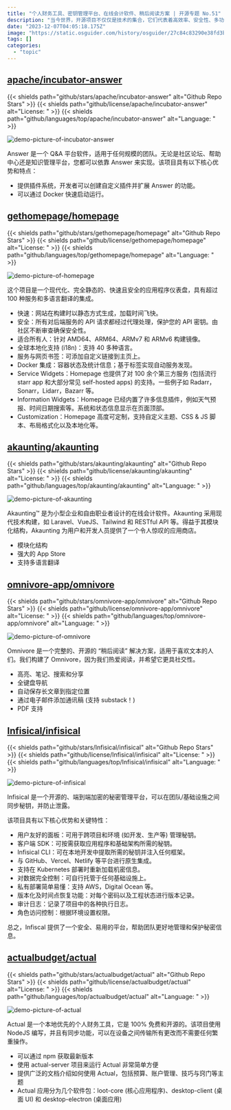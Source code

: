 ```yaml
---
title: "个人财务工具、密钥管理平台、在线会计软件、稍后阅读方案 | 开源专题 No.51"
description: "当今世界，开源项目不仅仅是技术的集合，它们代表着高效率、安全性、多功能性的完美结合。在这篇文章中，我们将探索一系列精心挑选的开源软件，它们涵盖了从个人财务管理到企业级服务仪表盘，从秘密管理到会计软件，再到阅读优化工具等多个方面。每一个项目都是社区经过精心打磨的成果，旨在提升我们的工作流程、保障信息安全并增强用户体验。让我们一起深入了解这些开源项目如何为我们的数字生活带来便捷和创新。"
date: "2023-12-07T04:05:18.175Z"
image: "https://static.osguider.com/history/osguider/27c84c83290e38fd3bd0689f8501d908.png"
tags: []
categories:
  - "topic"
---
```


## [apache/incubator-answer](https://github.com/apache/incubator-answer)

{{< shields path="github/stars/apache/incubator-answer" alt="Github Repo Stars" >}} {{< shields path="github/license/apache/incubator-answer" alt="License: " >}} {{< shields path="github/languages/top/apache/incubator-answer" alt="Language: " >}}

![demo-picture-of-incubator-answer](https://static.osguider.com/history/osguider/b5218503d2cf71c9a39dffc28d88116c.png)

Answer 是一个 Q&A 平台软件，适用于任何规模的团队。无论是社区论坛、帮助中心还是知识管理平台，您都可以依靠 Answer 来实现。该项目具有以下核心优势和特点：

- 提供插件系统，开发者可以创建自定义插件并扩展 Answer 的功能。
- 可以通过 Docker 快速启动运行。

## [gethomepage/homepage](https://github.com/gethomepage/homepage)

{{< shields path="github/stars/gethomepage/homepage" alt="Github Repo Stars" >}} {{< shields path="github/license/gethomepage/homepage" alt="License: " >}} {{< shields path="github/languages/top/gethomepage/homepage" alt="Language: " >}}

![demo-picture-of-homepage](https://static.osguider.com/history/2023/ce3b4526f4450cc9234efea5f6daeb70.png)

这个项目是一个现代化、完全静态的、快速且安全的应用程序仪表盘，具有超过 100 种服务和多语言翻译的集成。

- 快速：网站在构建时以静态方式生成，加载时间飞快。
- 安全：所有对后端服务的 API 请求都经过代理处理，保护您的 API 密钥。由社区不断审查确保安全性。
- 适合所有人：针对 AMD64、ARM64、ARMv7 和 ARMv6 构建镜像。
- 全球本地化支持 (i18n)：支持 40 多种语言。
- 服务与网页书签：可添加自定义链接到主页上。
- Docker 集成：容器状态及统计信息；基于标签实现自动服务发现。
- Service Widgets：Homepage 也提供了对 100 余个第三方服务 (包括流行 starr app 和大部分常见 self-hosted apps) 的支持。一些例子如 Radarr，Sonarr，Lidarr，Bazarr 等。
- Information Widgets：Homepage 已经内置了许多信息插件，例如天气预报、时间日期搜索等。系统和状态信息显示在页面顶部。
- Customization：Homepage 高度可定制，支持自定义主题、CSS & JS 脚本、布局格式化以及本地化等。

## [akaunting/akaunting](https://github.com/akaunting/akaunting)

{{< shields path="github/stars/akaunting/akaunting" alt="Github Repo Stars" >}} {{< shields path="github/license/akaunting/akaunting" alt="License: " >}} {{< shields path="github/languages/top/akaunting/akaunting" alt="Language: " >}}

![demo-picture-of-akaunting](https://static.osguider.com/history/2023/6e0e54251697edfa87df8f8966bd1354.png)

Akaunting™ 是为小型企业和自由职业者设计的在线会计软件。Akaunting 采用现代技术构建，如 Laravel、VueJS、Tailwind 和 RESTful API 等。得益于其模块化结构，Akaunting 为用户和开发人员提供了一个令人惊叹的应用商店。

- 模块化结构
- 强大的 App Store
- 支持多语言翻译

## [omnivore-app/omnivore](https://github.com/omnivore-app/omnivore)

{{< shields path="github/stars/omnivore-app/omnivore" alt="Github Repo Stars" >}} {{< shields path="github/license/omnivore-app/omnivore" alt="License: " >}} {{< shields path="github/languages/top/omnivore-app/omnivore" alt="Language: " >}}

![demo-picture-of-omnivore](https://static.osguider.com/history/2023/c4caeca000158cb8559551df10747a82.png)

Omnivore 是一个完整的、开源的 “稍后阅读” 解决方案，适用于喜欢文本的人们。我们构建了 Omnivore，因为我们热爱阅读，并希望它更具社交性。

- 高亮、笔记、搜索和分享
- 全键盘导航
- 自动保存长文章到指定位置
- 通过电子邮件添加通讯稿 (支持 substack！)
- PDF 支持

## [Infisical/infisical](https://github.com/Infisical/infisical)

{{< shields path="github/stars/Infisical/infisical" alt="Github Repo Stars" >}} {{< shields path="github/license/Infisical/infisical" alt="License: " >}} {{< shields path="github/languages/top/Infisical/infisical" alt="Language: " >}}

![demo-picture-of-infisical](https://static.osguider.com/history/2023/6587501a684cd2909462d9637c925dc0.webp)

Infisical 是一个开源的、端到端加密的秘密管理平台，可以在团队/基础设施之间同步秘钥，并防止泄露。

该项目具有以下核心优势和关键特性：

- 用户友好的面板：可用于跨项目和环境 (如开发、生产等) 管理秘钥。
- 客户端 SDK：可按需获取应用程序和基础架构所需的秘钥。
- Infisical CLI：可在本地开发中提取所需的秘钥并注入任何框架。
- 与 GitHub、Vercel、Netlify 等平台进行原生集成。
- 支持在 Kubernetes 部署时重新加载机密信息。
- 对数据完全控制：可自行托管于任何基础设施上。
- 私有部署简单易懂：支持 AWS，Digital Ocean 等。
- 版本化及时间点恢复功能：对每个密码以及工程状态进行版本记录。
- 审计日志：记录了项目中的各种执行日志。
- 角色访问控制：根据环境设置权限。

总之，Infiscal 提供了一个安全、易用的平台，帮助团队更好地管理和保护秘密信息。

## [actualbudget/actual](https://github.com/actualbudget/actual)

{{< shields path="github/stars/actualbudget/actual" alt="Github Repo Stars" >}} {{< shields path="github/license/actualbudget/actual" alt="License: " >}} {{< shields path="github/languages/top/actualbudget/actual" alt="Language: " >}}

![demo-picture-of-actual](https://static.osguider.com/history/2023/26180e1447c1b59648f79033f8402849.png)

Actual 是一个本地优先的个人财务工具，它是 100% 免费和开源的。该项目使用 NodeJS 编写，并且有同步功能，可以在设备之间传输所有更改而不需要任何繁重操作。

- 可以通过 npm 获取最新版本
- 使用 actual-server 项目来运行 Actual 非常简单方便
- 提供广泛的文档介绍如何使用 Actual，包括预算、账户管理、技巧与窍门等主题
- Actual 应用分为几个软件包：loot-core (核心应用程序)、desktop-client (桌面 UI) 和 desktop-electron (桌面应用)

